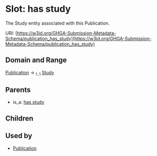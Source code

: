 
# Slot: has study


The Study entity associated with this Publication.

URI: [https://w3id.org/GHGA-Submission-Metadata-Schema/publication_has_study](https://w3id.org/GHGA-Submission-Metadata-Schema/publication_has_study)


## Domain and Range

[Publication](Publication.md) &#8594;  <sub>1..1</sub> [Study](Study.md)

## Parents

 *  is_a: [has study](has_study.md)

## Children


## Used by

 * [Publication](Publication.md)
